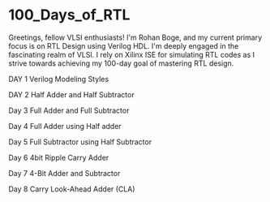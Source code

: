 # 100_Days_of_RTL
Greetings, fellow VLSI enthusiasts! I'm Rohan Boge, and my current primary focus is on RTL Design using Verilog HDL. I'm deeply engaged in the fascinating realm of VLSI. I rely on Xilinx ISE for simulating RTL codes as I strive towards achieving my 100-day goal of mastering RTL design.

DAY 1 Verilog Modeling Styles

DAY 2 Half Adder and Half Subtractor

Day 3 Full Adder and Full Subtractor

Day 4 Full Adder using Half adder

Day 5 Full Subtractor using Half Subtractor

Day 6  4bit Ripple Carry Adder

Day 7 4-Bit Adder and Subtractor

Day 8 Carry Look-Ahead Adder (CLA)





